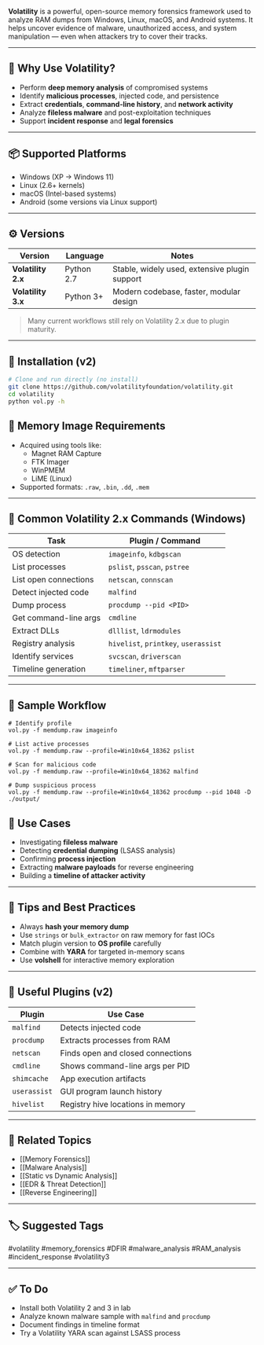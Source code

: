 **Volatility** is a powerful, open-source memory forensics framework used to analyze RAM dumps from Windows, Linux, macOS, and Android systems. It helps uncover evidence of malware, unauthorized access, and system manipulation — even when attackers try to cover their tracks.

---

## 🎯 Why Use Volatility?

- Perform **deep memory analysis** of compromised systems
- Identify **malicious processes**, injected code, and persistence
- Extract **credentials**, **command-line history**, and **network activity**
- Analyze **fileless malware** and post-exploitation techniques
- Support **incident response** and **legal forensics**

---

## 📦 Supported Platforms

- Windows (XP → Windows 11)
- Linux (2.6+ kernels)
- macOS (Intel-based systems)
- Android (some versions via Linux support)

---

## ⚙️ Versions

| Version      | Language | Notes                                  |
|--------------|----------|----------------------------------------|
| **Volatility 2.x** | Python 2.7 | Stable, widely used, extensive plugin support |
| **Volatility 3.x** | Python 3+  | Modern codebase, faster, modular design       |

> Many current workflows still rely on Volatility 2.x due to plugin maturity.

---

## 🔧 Installation (v2)

```bash
# Clone and run directly (no install)
git clone https://github.com/volatilityfoundation/volatility.git
cd volatility
python vol.py -h
```

## 📑 Memory Image Requirements

- Acquired using tools like:
    - Magnet RAM Capture
    - FTK Imager
    - WinPMEM
    - LiME (Linux)
- Supported formats: `.raw`, `.bin`, `.dd`, `.mem`

---

## 🧰 Common Volatility 2.x Commands (Windows)

|Task|Plugin / Command|
|---|---|
|OS detection|`imageinfo`, `kdbgscan`|
|List processes|`pslist`, `psscan`, `pstree`|
|List open connections|`netscan`, `connscan`|
|Detect injected code|`malfind`|
|Dump process|`procdump --pid <PID>`|
|Get command-line args|`cmdline`|
|Extract DLLs|`dlllist`, `ldrmodules`|
|Registry analysis|`hivelist`, `printkey`, `userassist`|
|Identify services|`svcscan`, `driverscan`|
|Timeline generation|`timeliner`, `mftparser`|

---

## 🧪 Sample Workflow

```
# Identify profile
vol.py -f memdump.raw imageinfo

# List active processes
vol.py -f memdump.raw --profile=Win10x64_18362 pslist

# Scan for malicious code
vol.py -f memdump.raw --profile=Win10x64_18362 malfind

# Dump suspicious process
vol.py -f memdump.raw --profile=Win10x64_18362 procdump --pid 1048 -D ./output/
```

## 📘 Use Cases

- Investigating **fileless malware**
- Detecting **credential dumping** (LSASS analysis)
- Confirming **process injection**
- Extracting **malware payloads** for reverse engineering
- Building a **timeline of attacker activity**

---

## 🧠 Tips and Best Practices

- Always **hash your memory dump**
- Use `strings` or `bulk_extractor` on raw memory for fast IOCs
- Match plugin version to **OS profile** carefully
- Combine with **YARA** for targeted in-memory scans
- Use **volshell** for interactive memory exploration

---

## 🧰 Useful Plugins (v2)

|Plugin|Use Case|
|---|---|
|`malfind`|Detects injected code|
|`procdump`|Extracts processes from RAM|
|`netscan`|Finds open and closed connections|
|`cmdline`|Shows command-line args per PID|
|`shimcache`|App execution artifacts|
|`userassist`|GUI program launch history|
|`hivelist`|Registry hive locations in memory|

---

## 🔗 Related Topics

- [[Memory Forensics]]
- [[Malware Analysis]]
- [[Static vs Dynamic Analysis]]
- [[EDR & Threat Detection]]
- [[Reverse Engineering]]

---

## 🏷 Suggested Tags

#volatility #memory_forensics #DFIR #malware_analysis #RAM_analysis #incident_response #volatility3

---

## ✅ To Do

-  Install both Volatility 2 and 3 in lab
-  Analyze known malware sample with `malfind` and `procdump`
-  Document findings in timeline format
-  Try a Volatility YARA scan against LSASS process